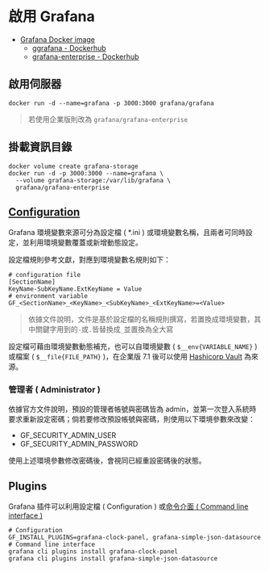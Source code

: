 # 啟用 Grafana

+ [Grafana Docker image](https://grafana.com/docs/grafana/latest/setup-grafana/installation/docker/)
    - [ggrafana - Dockerhub](https://hub.docker.com/r/grafana/grafana)
    - [grafana-enterprise - Dockerhub](https://hub.docker.com/r/grafana/grafana-enterprise)

## 啟用伺服器

```
docker run -d --name=grafana -p 3000:3000 grafana/grafana
```
> 若使用企業版則改為 ```grafana/grafana-enterprise```

## 掛載資訊目錄

```
docker volume create grafana-storage
docker run -d -p 3000:3000 --name=grafana \
  --volume grafana-storage:/var/lib/grafana \
  grafana/grafana-enterprise
```

## [Configuration](https://grafana.com/docs/grafana/latest/setup-grafana/configure-grafana/#override-configuration-with-environment-variables)

Grafana 環境變數來源可分為設定檔 ( *.ini ) 或環境變數名稱，且兩者可同時設定，並利用環境變數覆蓋或新增動態設定。

設定檔規則參考文獻，對應到環境變數名規則如下：

```
# configuration file
[SectionName]
KeyName-SubKeyName.ExtKeyName = Value
# environment variable
GF_<SectionName>_<KeyName>_<SubKeyName>_<ExtKeyName>=<Value>
```
> 依據文件說明，文件是基於設定檔的名稱規則撰寫，若置換成環境變數，其中關鍵字用到的```-```或```.```皆替換成```_```並置換為全大寫

設定檔可藉由環境變數動態補充，也可以自環境變數 ( ```$__env{VARIABLE_NAME}``` ) 或檔案 ( ```$__file{FILE_PATH}``` )，在企業版 7.1 後可以使用 [Hashicorp Vault](https://www.hashicorp.com/products/vault) 為來源。

### 管理者 ( Administrator )

依據官方文件說明，預設的管理者帳號與密碼皆為 admin，並第一次登入系統時要求重新設定密碼；倘若要修改預設帳號與密碼，則使用以下環境參數來改變：

+ GF_SECURITY_ADMIN_USER
+ GF_SECURITY_ADMIN_PASSWORD

使用上述環境參數修改密碼後，會視同已經重設密碼後的狀態。

## Plugins

Grafana 插件可以利用設定檔 ( Configuration ) 或[命令介面 ( Command line interface )](https://grafana.com/docs/grafana/latest/cli/)

```
# Configuration
GF_INSTALL_PLUGINS=grafana-clock-panel, grafana-simple-json-datasource
# Command line interface
grafana cli plugins install grafana-clock-panel
grafana cli plugins install grafana-simple-json-datasource
```
